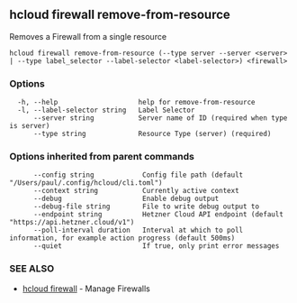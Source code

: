 ## hcloud firewall remove-from-resource

Removes a Firewall from a single resource

```
hcloud firewall remove-from-resource (--type server --server <server> | --type label_selector --label-selector <label-selector>) <firewall>
```

### Options

```
  -h, --help                    help for remove-from-resource
  -l, --label-selector string   Label Selector
      --server string           Server name of ID (required when type is server)
      --type string             Resource Type (server) (required)
```

### Options inherited from parent commands

```
      --config string            Config file path (default "/Users/paul/.config/hcloud/cli.toml")
      --context string           Currently active context
      --debug                    Enable debug output
      --debug-file string        File to write debug output to
      --endpoint string          Hetzner Cloud API endpoint (default "https://api.hetzner.cloud/v1")
      --poll-interval duration   Interval at which to poll information, for example action progress (default 500ms)
      --quiet                    If true, only print error messages
```

### SEE ALSO

* [hcloud firewall](hcloud_firewall.md)	 - Manage Firewalls

